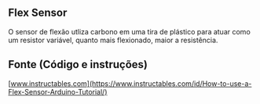 ## Flex Sensor

O sensor de flexão utliza carbono em uma tira de plástico para atuar como um resistor variável, quanto mais flexionado, maior a resistência.

## Fonte (Código e instruções)

[www.instructables.com](https://www.instructables.com/id/How-to-use-a-Flex-Sensor-Arduino-Tutorial/)

